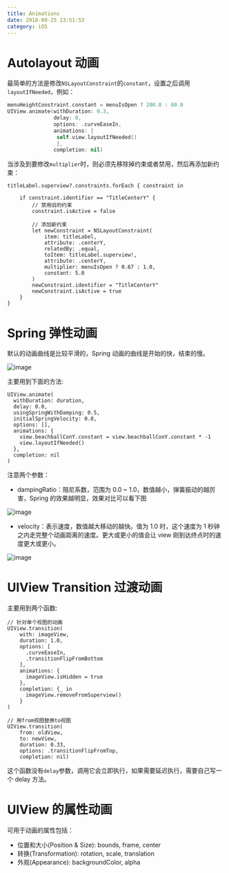 ```yaml
---
title: Animations
date: 2018-09-25 23:51:53
category: iOS
---
```


# Autolayout 动画

最简单的方法是修改`NSLayoutConstraint`的`constant`，设置之后调用`layoutIfNeeded`，例如：

```swift
menuHeightConstraint.constant = menuIsOpen ? 200.0 : 60.0
UIView.animate(withDuration: 0.3,
               delay: 0,
               options: .curveEaseIn,
               animations: {
                self.view.layoutIfNeeded()
                },
               completion: nil)
```

当涉及到要修改`multiplier`时，则必须先移除掉约束或者禁用，然后再添加新约束：

```
titleLabel.superview?.constraints.forEach { constraint in

	if constraint.identifier == "TitleCenterY" {
	    // 禁用旧的约束
		constraint.isActive = false

        // 添加新约束
		let newConstraint = NSLayoutConstraint(
			item: titleLabel,
			attribute: .centerY,
			relatedBy: .equal,
			toItem: titleLabel.superview!,
			attribute: .centerY,
			multiplier: menuIsOpen ? 0.67 : 1.0,
			constant: 5.0
		)
		newConstraint.identifier = "TitleCenterY"
		newConstraint.isActive = true
	}
}
```

# Spring 弹性动画

默认的动画曲线是比较平滑的，Spring 动画的曲线是开始的快，结束的慢。

![image](http://upload-images.jianshu.io/upload_images/690040-85d57be2e57ca3a3.png?imageMogr2/auto-orient/strip%257CimageView2/2/w/1240)

主要用到下面的方法:

```
UIView.animate(
  withDuration: duration,
  delay: 0.0,
  usingSpringWithDamping: 0.5,
  initialSpringVelocity: 0.0,
  options: [],
  animations: {
    view.beachballConY.constant = view.beachballConY.constant * -1
    view.layoutIfNeeded()
  },
  completion: nil
)
```

注意两个参数：

- dampingRatio：阻尼系数，范围为 0.0 ~ 1.0，数值越小，弹簧振动的越厉害，Spring 的效果越明显，效果对比可以看下图

![image](http://upload-images.jianshu.io/upload_images/690040-a5bda1728541401a.gif?imageMogr2/auto-orient/strip)

- velocity：表示速度，数值越大移动的越快。值为 1.0 时，这个速度为 1 秒钟之内走完整个动画距离的速度。更大或更小的值会让 view 刚到达终点时的速度更大或更小。

![image](http://upload-images.jianshu.io/upload_images/690040-0040e3f098813c75.gif?imageMogr2/auto-orient/strip)

# UIView Transition 过渡动画

主要用到两个函数:

```
// 针对单个视图的动画
UIView.transition(
    with: imageView,
    duration: 1.0,
    options: [
      .curveEaseIn,
      .transitionFlipFromBottom
    ],
    animations: {
      imageView.isHidden = true
    },
    completion: {_ in
      imageView.removeFromSuperview()
    }
)

// 用from视图替换to视图
UIView.transition(
    from: oldView,
    to: newView,
    duration: 0.33,
    options: .transitionFlipFromTop,
    completion: nil)
```

这个函数没有`delay`参数，调用它会立即执行，如果需要延迟执行，需要自己写一个 delay 方法。

# UIView 的属性动画

可用于动画的属性包括：

- 位置和大小(Position & Size): bounds, frame, center
- 转换(Transformation): rotation, scale, translation
- 外观(Appearance): backgroundColor, alpha
